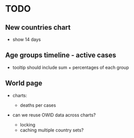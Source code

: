 # TODO

## New countries chart
- show 14 days

## Age groups timeline - active cases
- tooltip should include sum + percentages of each group

## World page
- charts:
    - deaths per cases

- can we reuse OWID data across charts?
    - locking
    - caching multiple country sets?
